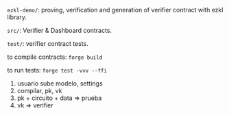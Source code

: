 `ezkl-demo/`: proving, verification and generation of verifier contract with ezkl library.

`src/`: Verifier & Dashboard contracts.

`test/`: verifier contract tests.

to compile contracts: `forge build`

to run tests: `forge test -vvv --ffi`

1. usuario sube modelo, settings
2. compilar, pk, vk
3. pk + circuito + data => prueba
4. vk => verifier
